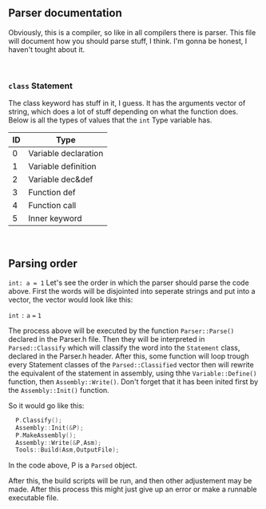 ## Parser documentation

Obviously, this is a compiler, so like in all compilers there is parser. This file will document how you should parse stuff,
I think. I'm gonna be honest, I haven't tought about it.

<br>

### ``class`` Statement

The class keyword has stuff in it, I guess. It has the arguments vector of string, which does a lot of stuff depending on what the function does. Below is all the types of values that the ``int`` Type variable has.

| ID | Type |
| -- | ---- |
| 0 | Variable declaration |
| 1 | Variable definition |
| 2 | Variable dec&def |
| 3 | Function def |
| 4 | Function call |
| 5 | Inner keyword |

<br>

## Parsing order

``int: a = 1``
Let's see the order in which the parser should parse the code above.
First the words will be disjointed into seperate strings and put into a vector, the vector would look like this:

``int``   ``:``   ``a``   ``=``   ``1``

The process above will be executed by the function ``Parser::Parse()`` declared in the Parser.h file. Then they will be
interpreted in ``Parsed::Classify`` which will classify the word into the ``Statement`` class, declared in the Parser.h header. After
this, some function will loop trough every Statement classes of the ``Parsed::Classified`` vector then will rewrite the equivalent of the
statement in assembly, using thhe ``Variable::Define()`` function, then ``Assembly::Write()``. Don't forget that it has been inited first
by the ``Assembly::Init()`` function.

So it would go like this:
```cpp
  P.Classify();
  Assembly::Init(&P);
  P.MakeAssembly();
  Assembly::Write(&P,Asm);
  Tools::Build(Asm,OutputFile);
```
In the code above, P is a ``Parsed`` object.

After this, the build scripts will be run, and then other adjustement may be made. After this process this might just give up an error or make a runnable executable file.
